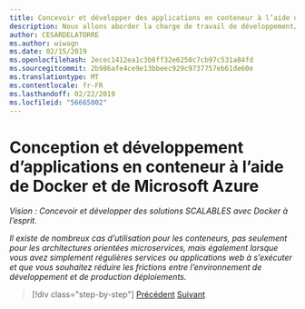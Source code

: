```yaml
---
title: Concevoir et développer des applications en conteneur à l’aide de Docker et de Microsoft Azure
description: Nous allons aborder la charge de travail de développement/conception dans l’applications-cycle de vie Docker.
author: CESARDELATORRE
ms.author: wiwagn
ms.date: 02/15/2019
ms.openlocfilehash: 2ecec1412ea1c3b6ff32e6250c7cb97c531a84fd
ms.sourcegitcommit: 2b986afe4ce9e13bbeec929c9737757eb61de60e
ms.translationtype: MT
ms.contentlocale: fr-FR
ms.lasthandoff: 02/22/2019
ms.locfileid: "56665002"
---
```

# <a name="designing-and-developing-containerized-apps-using-docker-and-microsoft-azure"></a>Conception et développement d’applications en conteneur à l’aide de Docker et de Microsoft Azure

*Vision : Concevoir et développer des solutions SCALABLES avec Docker à l’esprit.*

*Il existe de nombreux cas d’utilisation pour les conteneurs, pas seulement pour les architectures orientées microservices, mais également lorsque vous avez simplement régulières services ou applications web à s’exécuter et que vous souhaitez réduire les frictions entre l’environnement de développement et de production déploiements.*

>[!div class="step-by-step"]
>[Précédent](../Microsoft-platform-tools-containerized-apps/index.md)
>[Suivant](design-docker-applications.md)